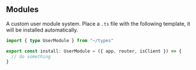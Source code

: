 ## Modules

A custom user module system. Place a `.ts` file with the following template, it will be installed automatically.

```ts
import { type UserModule } from "~/types"

export const install: UserModule = ({ app, router, isClient }) => {
  // do something
}
```

